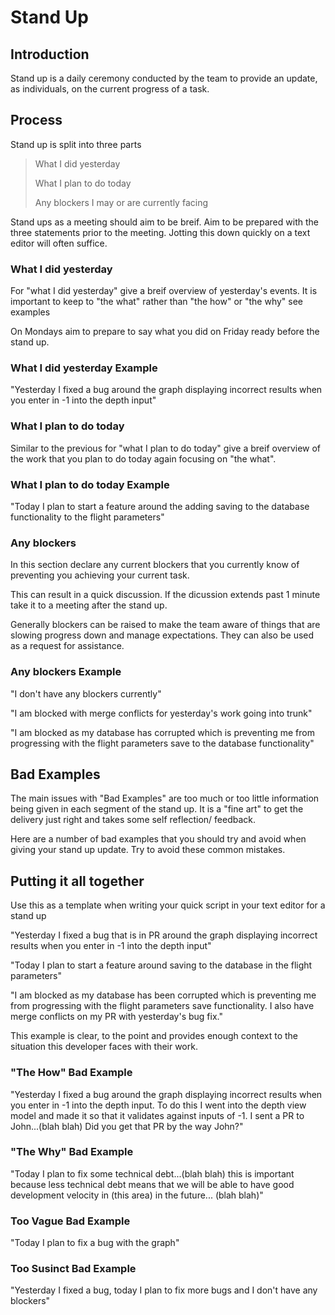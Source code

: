 # Stand Up

## Introduction

Stand up is a daily ceremony conducted by the team to provide an update, as individuals, on the current progress of a task.

## Process

Stand up is split into three parts

> What I did yesterday
>
> What I plan to do today
>
> Any blockers I may or are currently facing

Stand ups as a meeting should aim to be breif. Aim to be prepared with the three statements prior to the meeting. Jotting this down quickly on a text editor will often suffice.

### What I did yesterday

For "what I did yesterday" give a breif overview of yesterday's events. It is important to keep to "the what" rather than "the how" or "the why" see examples

On Mondays aim to prepare to say what you did on Friday ready before the stand up.

### What I did yesterday Example

"Yesterday I fixed a bug around the graph displaying incorrect results when you enter in -1 into the depth input"

### What I plan to do today

Similar to the previous for "what I plan to do today" give a breif overview of the work that you plan to do today again focusing on "the what".

### What I plan to do today Example

"Today I plan to start a feature around the adding saving to the database functionality to the flight parameters"

### Any blockers

In this section declare any current blockers that you currently know of preventing you achieving your current task.

This can result in a quick discussion. If the dicussion extends past 1 minute take it to a meeting after the stand up.

Generally blockers can be raised to make the team aware of things that are slowing progress down and manage expectations. They can also be used as a request for assistance.

### Any blockers Example

"I don't have any blockers currently"

"I am blocked with merge conflicts for yesterday's work going into trunk"

"I am blocked as my database has corrupted which is preventing me from progressing with the flight parameters save to the database functionality"

## Bad Examples

The main issues with "Bad Examples" are too much or too little information being given in each segment of the stand up. It is a "fine art" to get the delivery just right and takes some self reflection/ feedback.

Here are a number of bad examples that you should try and avoid when giving your stand up update. Try to avoid these common mistakes.

## Putting it all together

Use this as a template when writing your quick script in your text editor for a stand up

"Yesterday I fixed a bug that is in PR around the graph displaying incorrect results when you enter in -1 into the depth input"

"Today I plan to start a feature around saving to the database in the flight parameters"

"I am blocked as my database has been corrupted which is preventing me from progressing with the flight parameters save functionality. I also have merge conflicts on my PR with yesterday's bug fix."

This example is clear, to the point and provides enough context to the situation this developer faces with their work.

### "The How" Bad Example

"Yesterday I fixed a bug around the graph displaying incorrect results when you enter in -1 into the depth input. To do this I went into the depth view model and made it so that it validates against inputs of -1. I sent a PR to John...(blah blah) Did you get that PR by the way John?"

### "The Why" Bad Example

"Today I plan to fix some technical debt...(blah blah) this is important because less technical debt means that we will be able to have good development velocity in (this area) in the future... (blah blah)"

### Too Vague Bad Example

"Today I plan to fix a bug with the graph"

### Too Susinct Bad Example

"Yesterday I fixed a bug, today I plan to fix more bugs and I don't have any blockers"
